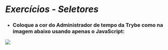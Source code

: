 # _**Exercícios - Seletores**_
- ### Coloque a cor do Administrador de tempo da Trybe como na imagem abaixo usando apenas o JavaScript:


<img src='https://content-assets.betrybe.com/prod/Administrador%20de%20tempo%20finalizado.png'>

